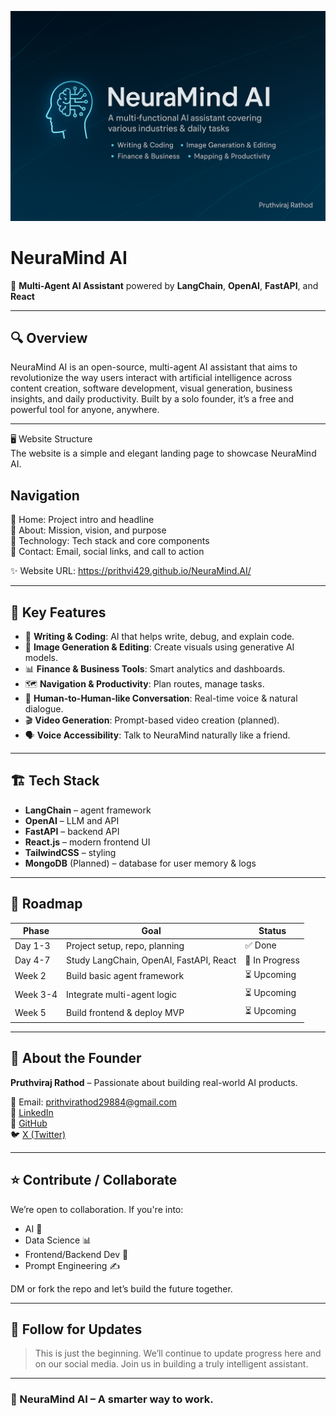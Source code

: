 ![NeuraMind AI Banner](https://github.com/prithvi429/neuramind-ai/blob/b7099337971a5d9f5634bc5dcbe5d18f8255fe73/NeuraMind%20AI%20Banner.png?raw=true)

# NeuraMind AI

🚀 **Multi-Agent AI Assistant** powered by **LangChain**, **OpenAI**, **FastAPI**, and **React**

---

## 🔍 Overview

NeuraMind AI is an open-source, multi-agent AI assistant that aims to revolutionize the way users interact with artificial intelligence across content creation, software development, visual generation, business insights, and daily productivity. Built by a solo founder, it’s a free and powerful tool for anyone, anywhere.

---

🖥️ Website Structure  
The website is a simple and elegant landing page to showcase NeuraMind AI.

## Navigation
🔹 Home: Project intro and headline  
🔹 About: Mission, vision, and purpose  
🔹 Technology: Tech stack and core components  
🔹 Contact: Email, social links, and call to action  

✨ Website URL: https://prithvi429.github.io/NeuraMind.AI/

---

## 🧠 Key Features

- 📝 **Writing & Coding**: AI that helps write, debug, and explain code.
- 🎨 **Image Generation & Editing**: Create visuals using generative AI models.
- 📊 **Finance & Business Tools**: Smart analytics and dashboards.
- 🗺️ **Navigation & Productivity**: Plan routes, manage tasks.
- 🎤 **Human-to-Human-like Conversation**: Real-time voice & natural dialogue.
- 🎬 **Video Generation**: Prompt-based video creation (planned).
- 🗣️ **Voice Accessibility**: Talk to NeuraMind naturally like a friend.

---

## 🏗️ Tech Stack

- **LangChain** – agent framework
- **OpenAI** – LLM and API
- **FastAPI** – backend API
- **React.js** – modern frontend UI
- **TailwindCSS** – styling
- **MongoDB** (Planned) – database for user memory & logs

---

## 📌 Roadmap

| Phase       | Goal                                         | Status         |
|-------------|----------------------------------------------|----------------|
| Day 1-3     | Project setup, repo, planning                | ✅ Done         |
| Day 4-7     | Study LangChain, OpenAI, FastAPI, React      | 🚧 In Progress |
| Week 2      | Build basic agent framework                  | ⏳ Upcoming     |
| Week 3-4    | Integrate multi-agent logic                  | ⏳ Upcoming     |
| Week 5      | Build frontend & deploy MVP                  | ⏳ Upcoming     |

---

## 👤 About the Founder

**Pruthviraj Rathod** – Passionate about building real-world AI products.

📧 Email: prithvirathod29884@gmail.com  
🔗 [LinkedIn](https://www.linkedin.com/in/rathod-pruthviraj/)  
🐙 [GitHub](https://github.com/prithvi429)  
🐦 [X (Twitter)](https://x.com/PrithviRathod19)

---

## ⭐ Contribute / Collaborate

We’re open to collaboration. If you're into:
- AI 🤖
- Data Science 📊
- Frontend/Backend Dev 🧱
- Prompt Engineering ✍️

DM or fork the repo and let’s build the future together.

---

## 📣 Follow for Updates

> This is just the beginning. We’ll continue to update progress here and on our social media. Join us in building a truly intelligent assistant.

---

### 🧠 NeuraMind AI – A smarter way to work.
